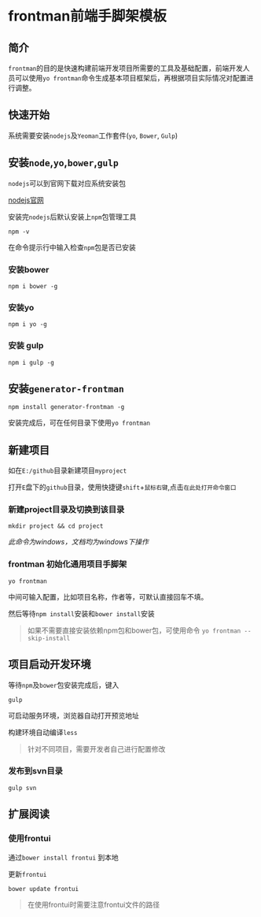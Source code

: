 # frontman前端手脚架模板

## 简介

`frontman`的目的是快速构建前端开发项目所需要的工具及基础配置，前端开发人员可以使用`yo frontman`命令生成基本项目框架后，再根据项目实际情况对配置进行调整。

## 快速开始

系统需要安装`nodejs`及`Yeoman`工作套件(`yo`, `Bower`, `Gulp`)

## 安装`node`,`yo`,`bower`,`gulp`

`nodejs`可以到官网下载对应系统安装包

[nodejs官网](https://nodejs.org/)

安装完`nodejs`后默认安装上`npm`包管理工具

    npm -v

在命令提示行中输入检查`npm`包是否已安装

### 安装bower

    npm i bower -g

### 安装yo

    npm i yo -g

### 安装 gulp

    npm i gulp -g

## 安装`generator-frontman`

    npm install generator-frontman -g

安装完成后，可在任何目录下使用`yo frontman`

## 新建项目

如在`E:/github`目录新建项目`myproject`

打开`E`盘下的`github`目录，使用快捷键`shift`+`鼠标右键`,点击`在此处打开命令窗口`

### 新建project目录及切换到该目录

    mkdir project && cd project

*此命令为windows，文档均为windows下操作*

### frontman 初始化通用项目手脚架

    yo frontman


中间可输入配置，比如项目名称，作者等，可默认直接回车不填。

然后等待`npm install`安装和`bower install`安装

> 如果不需要直接安装依赖npm包和bower包，可使用命令 `yo frontman --skip-install`


## 项目启动开发环境

等待`npm`及`bower`包安装完成后，键入

    gulp

可启动服务环境，浏览器自动打开预览地址

构建环境自动编译`less`

> 针对不同项目，需要开发者自己进行配置修改


### 发布到svn目录

    gulp svn

## 扩展阅读

### 使用frontui

通过`bower install frontui` 到本地

更新`frontui`

    bower update frontui

> 在使用frontui时需要注意frontui文件的路径
